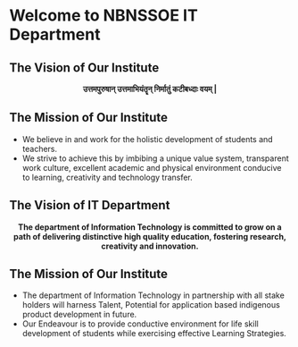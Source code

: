 <h1>Welcome to NBNSSOE IT Department</h1>
        <div>
            <h2>The Vision of Our Institute</h2>
            <b><p align="center">उत्तमपुरुषान् उत्तमाभियंतॄन् निर्मातुं कटीबध्दाः वयम् |</p></b>
        </div>
        <div>
            <h2>The Mission of Our Institute</h2>
            <ul>
                <li>We believe in and work for the holistic development of students and teachers.</li>
                <li>We strive to achieve this by imbibing a unique value system, transparent work culture, excellent academic and physical environment conducive to learning, creativity and technology transfer.</li>
            </ul>
        </div>
    <div>
        <h2>The Vision of IT Department</h2>
        <b><p align="center">The department of Information Technology is committed to grow on a path of delivering distinctive high quality education, fostering research, creativity and innovation.</p></b>
    </div>
    <div>
        <h2>The Mission of Our Institute</h2>
        <ul>
            <li>The department of Information Technology in partnership with all stake holders will harness Talent, Potential for application based indigenous product development in future.</li>
            <li>Our Endeavour is to provide conductive environment for life skill development of students while exercising effective Learning Strategies.</li>
        </ul>
    </div>
